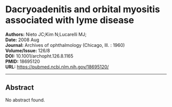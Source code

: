 # Dacryoadenitis and orbital myositis associated with lyme disease

**Authors:** Nieto JC;Kim N;Lucarelli MJ;  
**Date:** 2008 Aug  
**Journal:** Archives of ophthalmology (Chicago, Ill. : 1960)  
**Volume/Issue:** 126/8  
**DOI:** 10.1001/archopht.126.8.1165  
**PMID:** 18695120  
**URL:** https://pubmed.ncbi.nlm.nih.gov/18695120/

---

## Abstract

No abstract found.
